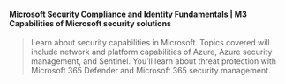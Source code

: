 #### Microsoft Security Compliance and Identity Fundamentals | M3 Capabilities of Microsoft security solutions  

> Learn about security capabilities in Microsoft. Topics covered will include network and platform capabilities of Azure, Azure security management, and Sentinel. You’ll learn about threat protection with Microsoft 365 Defender and Microsoft 365 security management. 
